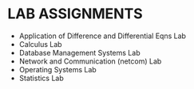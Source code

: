 # LAB ASSIGNMENTS

* Application of Difference and Differential Eqns Lab
* Calculus Lab
* Database Management Systems Lab
* Network and Communication (netcom) Lab
* Operating Systems Lab
* Statistics Lab
